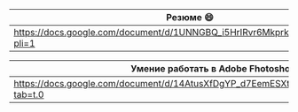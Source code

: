 | Резюме 😄|
| -----------|
| https://docs.google.com/document/d/1UNNGBQ_i5HrIRvr6MkprkNYa51FkEjfs/edit?pli=1 |

| Умение работать в Adobe Fhotoshop 🌻|
| -----------|
| https://docs.google.com/document/d/14AtusXfDgYP_d7EemESXtyeELjT5mXRalck2grHfefs/edit?tab=t.0 |
